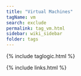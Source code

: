 ```yaml
---
title: "Virtual Machines"
tagName: vm
search: exclude
permalink: tag_vm.html
sidebar: wiki_sidebar
folder: tags
---
```

{% include taglogic.html %}

{% include links.html %}
